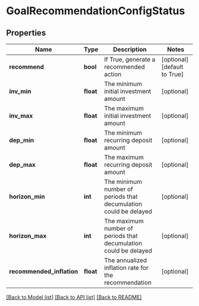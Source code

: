 # GoalRecommendationConfigStatus

## Properties
Name | Type | Description | Notes
------------ | ------------- | ------------- | -------------
**recommend** | **bool** | If True, generate a recommended action | [optional] [default to True]
**inv_min** | **float** | The minimum initial investment amount | [optional] 
**inv_max** | **float** | The maximum initial investment amount | [optional] 
**dep_min** | **float** | The minimum recurring deposit amount | [optional] 
**dep_max** | **float** | The maximum recurring deposit amount | [optional] 
**horizon_min** | **int** | The minimum number of periods that decumulation could be delayed | [optional] 
**horizon_max** | **int** | The maximum number of periods that decumulation could be delayed | [optional] 
**recommended_inflation** | **float** | The annualized inflation rate for the recommendation | [optional] 

[[Back to Model list]](../README.md#documentation-for-models) [[Back to API list]](../README.md#documentation-for-api-endpoints) [[Back to README]](../README.md)


